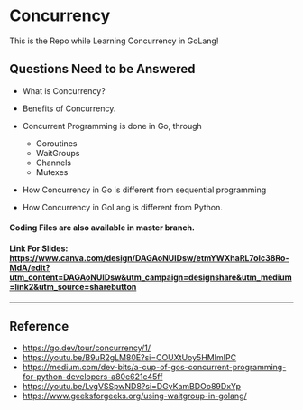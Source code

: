 # Concurrency
This is the Repo while Learning Concurrency in GoLang! 

## Questions Need to be Answered
- What is Concurrency?
 
- Benefits of Concurrency.
  
- Concurrent Programming is done in Go, through
  - Goroutines
  - WaitGroups
  - Channels
  - Mutexes

- How Concurrency in Go is different from sequential programming


- How Concurrency in GoLang is different from Python.

#### Coding Files are also available in master branch.

#### Link For Slides: https://www.canva.com/design/DAGAoNUIDsw/etmYWXhaRL7oIc38Ro-MdA/edit?utm_content=DAGAoNUIDsw&utm_campaign=designshare&utm_medium=link2&utm_source=sharebutton

---
## Reference 
- https://go.dev/tour/concurrency/1/
- https://youtu.be/B9uR2gLM80E?si=COUXtUoy5HMImIPC
- https://medium.com/dev-bits/a-cup-of-gos-concurrent-programming-for-python-developers-a80e621c45ff
- https://youtu.be/LvgVSSpwND8?si=DGyKamBDOo89DxYp
- https://www.geeksforgeeks.org/using-waitgroup-in-golang/
